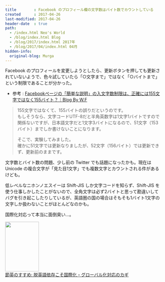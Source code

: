 ```yaml
---
title        : Facebook のプロフィール欄の文字数はバイト数でカウントしている
created      : 2017-04-26
last-modified: 2017-04-26
header-date  : true
path:
  - /index.html Neo's World
  - /blog/index.html Blog
  - /blog/2017/index.html 2017年
  - /blog/2017/04/index.html 04月
hidden-info:
  original-blog: Murga
---
```


Facebook のプロフィールを変更しようとしたら、更新ボタンを押しても更新されていないようで、色々試していたら「○文字まで」ではなく「○バイトまで」という制限であることが分かった。

- 参考 : [Facebookページの「簡単な説明」の入文字数制限は、正確には155文字ではなく155バイト？｜Blog By W.F](http://ameblo.jp/wakame-fine/entry-11780524820.html)

> 155文字ではなくて、155バイトの誤りだというのです。  
> もしそうなら、文字コードUTF-8だと半角英数字は1文字1バイトですので関係ないですが、日本語文字だと1文字3バイトになるので、51文字（153バイト）までしか書けないことになります。
> 
> そこで、実験してみました。  
> 確かに51文字では更新なりましたが、52文字（156バイト）では更新できず、更新前のままです。

文字数とバイト数の問題、少し前の Twitter でも話題になったかも。現在は Unicode の複合文字が「見た目1文字」でも複数文字とカウントされる件があるけども。

低レベルなニホンノエスイーは Shift-JIS しか文字コードを知らず、Shift-JIS を使う仕事しかしたことがないので、全角文字は必ず2バイトと思って勘違いしてバグを引き起こしたりしているが、英語圏の国の場合はそもそも1バイト1文字の文字しか扱わないことがほとんどなのかも。

国際化対応って本当に面倒臭い…。

<div class="ad-amazon">
  <div class="ad-amazon-image">
    <a href="https://www.amazon.co.jp/dp/490796109X?tag=neos21-22&amp;linkCode=osi&amp;th=1&amp;psc=1">
      <img src="https://m.media-amazon.com/images/I/512bPrwsoHL._SL160_.jpg" width="109" height="160">
    </a>
  </div>
  <div class="ad-amazon-info">
    <div class="ad-amazon-title">
      <a href="https://www.amazon.co.jp/dp/490796109X?tag=neos21-22&amp;linkCode=osi&amp;th=1&amp;psc=1">節英のすすめ: 脱英語依存こそ国際化・グローバル化対応のカギ</a>
    </div>
  </div>
</div>
